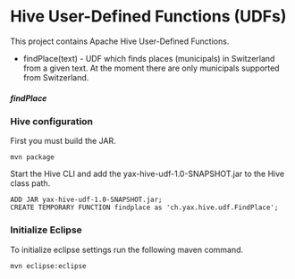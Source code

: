 Hive User-Defined Functions (UDFs)
========
This project contains Apache Hive User-Defined Functions.
+ findPlace(text) - UDF which finds places (municipals) in Switzerland from a given text. At the moment there are only municipals supported from Switzerland.


##### findPlace

	

### Hive configuration

First you must build the JAR.

	mvn package
	
	
Start the Hive CLI and add the yax-hive-udf-1.0-SNAPSHOT.jar to the Hive class path.

	ADD JAR yax-hive-udf-1.0-SNAPSHOT.jar;
	CREATE TEMPORARY FUNCTION findplace as 'ch.yax.hive.udf.FindPlace';

	
	
### Initialize Eclipse
To initialize eclipse settings run the following maven command.

	mvn eclipse:eclipse